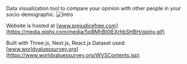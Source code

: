 Data visualization tool to compare your opinion with other people in your socio-demographic.
![Intro](https://gifyu.com/image/o3Gp)

Website is hosted at [www.prejudicefree.com](https://media.giphy.com/media/5pBMhBl0lEXrhbSHBH/giphy.gif)

Built with Three.js, Next.js, React.js
Dataset used: [www.worldvaluessurvey.org](https://www.worldvaluessurvey.org/WVSContents.jsp)
